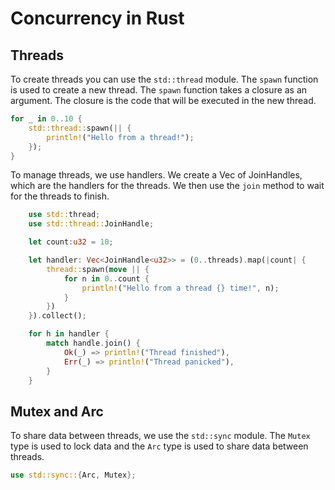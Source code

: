 # Concurrency in Rust

## Threads

To create threads you can use the `std::thread` module. The `spawn` function is used to create a new thread. The `spawn` function takes a closure as an argument. The closure is the code that will be executed in the new thread.

```rust
for _ in 0..10 {
    std::thread::spawn(|| {
        println!("Hello from a thread!");
    });
}
```

To manage threads, we use handlers. We create a Vec of JoinHandles, which are the handlers for the threads. We then use the `join` method to wait for the threads to finish.

```rust
    use std::thread;
    use std::thread::JoinHandle;

    let count:u32 = 10;

    let handler: Vec<JoinHandle<u32>> = (0..threads).map(|count| {
        thread::spawn(move || {
            for n in 0..count {
                println!("Hello from a thread {} time!", n);
            }
        })
    }).collect();

    for h in handler {
        match handle.join() {
            Ok(_) => println!("Thread finished"),
            Err(_) => println!("Thread panicked"),
        }
    }
```

## Mutex and Arc

To share data between threads, we use the `std::sync` module. The `Mutex` type is used to lock data and the `Arc` type is used to share data between threads.

```rust
use std::sync::{Arc, Mutex};